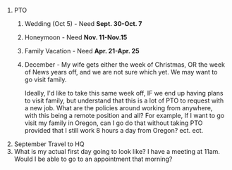 1. PTO
	1. Wedding (Oct 5) - Need **Sept. 30-Oct. 7**
	2. Honeymoon - Need **Nov. 11-Nov.15**
	3. Family Vacation - Need **Apr. 21-Apr. 25**
	4. December - My wife gets either the week of Christmas, OR the week of News years off, and we are not sure which yet. We may want to go visit family.
	   
	   Ideally, I'd like to take this same week off, IF we end up having plans to visit family, but understand that this is a lot of PTO to request with a new job. What are the policies around working from anywhere, with this being a remote position and all? For example, If I want to go visit my family in Oregon, can I go do that without taking PTO provided that I still work 8 hours a day from Oregon? ect. ect. 
2. September Travel to HQ
3. What is my actual first day going to look like? I have a meeting at 11am. Would I be able to go to an appointment that morning?